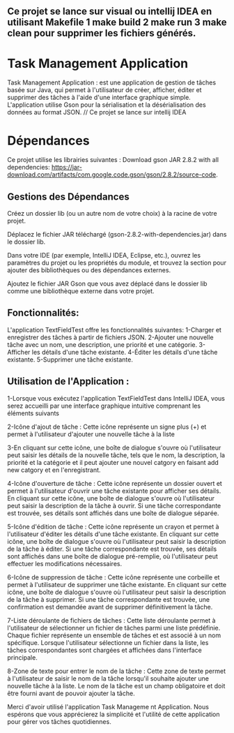 ## Ce projet se lance sur visual ou  intellij IDEA en utilisant Makefile 1 make build 2 make run 3 make clean pour supprimer les fichiers générés.

 
# Task Management Application
Task Management Application :
 est une application de gestion de tâches basée sur Java, qui permet à l'utilisateur de créer, afficher, éditer et supprimer des tâches à l'aide d'une interface graphique simple. L'application utilise Gson pour la sérialisation et la désérialisation des données au format JSON.
// Ce projet se lance sur intellij IDEA

# Dépendances

Ce projet utilise les librairies suivantes :
Download gson JAR 2.8.2 with all dependencies: https://jar-download.com/artifacts/com.google.code.gson/gson/2.8.2/source-code.

## Gestions des Dépendances
Créez un dossier lib (ou un autre nom de votre choix) à la racine de votre projet.

Déplacez le fichier JAR téléchargé (gson-2.8.2-with-dependencies.jar) dans le dossier lib.

Dans votre IDE (par exemple, IntelliJ IDEA, Eclipse, etc.), ouvrez les paramètres du projet ou les propriétés du module, et trouvez la section pour ajouter des bibliothèques ou des dépendances externes.

Ajoutez le fichier JAR Gson que vous avez déplacé dans le dossier lib comme une bibliothèque externe dans votre projet.

 ## Fonctionnalités:
L'application TextFieldTest offre les fonctionnalités suivantes:
1-Charger et enregistrer des tâches à partir de fichiers JSON.
2-Ajouter une nouvelle tâche avec un nom, une description, une priorité et une catégorie.
3-Afficher les détails d'une tâche existante.
4-Éditer les détails d'une tâche existante.
5-Supprimer une tâche existante.

## Utilisation de l'Application :
1-Lorsque vous exécutez l'application TextFieldTest dans IntelliJ IDEA, vous serez accueilli par une interface graphique intuitive comprenant les éléments suivants 

2-Icône d'ajout de tâche : Cette icône représente un signe plus (+) et permet à l'utilisateur d'ajouter une nouvelle tâche à la liste

3-En cliquant sur cette icône, une boîte de dialogue s'ouvre où l'utilisateur peut saisir les détails de la nouvelle tâche, tels que le nom, la description, la priorité et la catégorie et il peut ajouter une nouvel catgory en faisant add new catgory et en l'enregistrant.

4-Icône d'ouverture de tâche : Cette icône représente un dossier ouvert et permet à l'utilisateur d'ouvrir une tâche existante pour afficher ses détails. En cliquant sur cette icône, une boîte de dialogue s'ouvre où l'utilisateur peut saisir la description de la tâche à ouvrir. Si une tâche correspondante est trouvée, ses détails sont affichés dans une boîte de dialogue séparée.

5-Icône d'édition de tâche : Cette icône représente un crayon et permet à l'utilisateur d'éditer les détails d'une tâche existante. En cliquant sur cette icône, une boîte de dialogue s'ouvre où l'utilisateur peut saisir la description de la tâche à éditer. Si une tâche correspondante est trouvée, ses détails sont affichés dans une boîte de dialogue pré-remplie, où l'utilisateur peut effectuer les modifications nécessaires.

6-Icône de suppression de tâche : Cette icône représente une corbeille et permet à l'utilisateur de supprimer une tâche existante. En cliquant sur cette icône, une boîte de dialogue s'ouvre où l'utilisateur peut saisir la description de la tâche à supprimer. Si une tâche correspondante est trouvée, une confirmation est demandée avant de supprimer définitivement la tâche.

7-Liste déroulante de fichiers de tâches : Cette liste déroulante permet à l'utilisateur de sélectionner un fichier de tâches parmi une liste prédéfinie. Chaque fichier représente un ensemble de tâches et est associé à un nom spécifique. Lorsque l'utilisateur sélectionne un fichier dans la liste, les tâches correspondantes sont chargées et affichées dans l'interface principale.

8-Zone de texte pour entrer le nom de la tâche : Cette zone de texte permet à l'utilisateur de saisir le nom de la tâche lorsqu'il souhaite ajouter une nouvelle tâche à la liste. Le nom de la tâche est un champ obligatoire et doit être fourni avant de pouvoir ajouter la tâche.

Merci d'avoir utilisé l'application Task Manageme nt Application. Nous espérons que vous apprécierez la simplicité et l'utilité de cette application pour gérer vos tâches quotidiennes.

